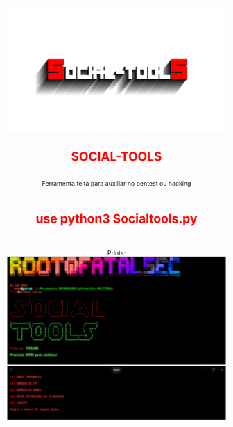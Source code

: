 
<center>
<img src="https://github.com/FatalS3C/SocialtoolS/blob/main/logo1.png?raw=true">
<h1 style="color:red">SOCIAL-TOOLS</h1>
<br>
<p1>Ferramenta feita para auxiliar no pentest ou hacking </p1>
<br>
<br>
<h1 style="color:red">use python3 Socialtools.py</h1>
<br>
<br>
<p1>Prints:</p1>
<img src="https://github.com/FatalS3C/SocialtoolS/blob/main/seltools1.png?raw=true">
<br>
<img src="https://github.com/FatalS3C/SocialtoolS/blob/main/seltools2.png?raw=true">
</center>

